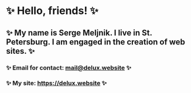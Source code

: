 
# ✨ Hello, friends! ✨
## ✨ My name is Serge Meljnik. I live in St. Petersburg. I am engaged in the creation of web sites. ✨
### ✨ Email for contact: mail@delux.website ✨
### ✨ My site: https://delux.website ✨


